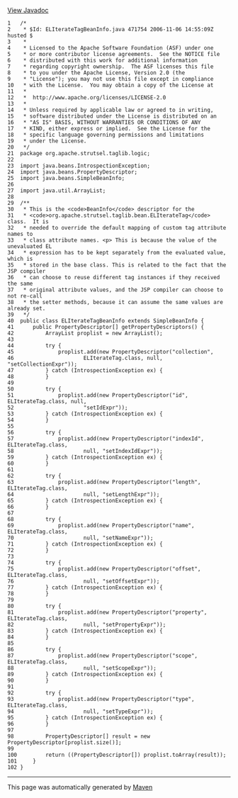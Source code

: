 [View Javadoc](../../../../../../apidocs/org/apache/strutsel/taglib/logic/ELIterateTagBeanInfo.html.md)


    1   /*
    2    * $Id: ELIterateTagBeanInfo.java 471754 2006-11-06 14:55:09Z husted $
    3    *
    4    * Licensed to the Apache Software Foundation (ASF) under one
    5    * or more contributor license agreements.  See the NOTICE file
    6    * distributed with this work for additional information
    7    * regarding copyright ownership.  The ASF licenses this file
    8    * to you under the Apache License, Version 2.0 (the
    9    * "License"); you may not use this file except in compliance
    10   * with the License.  You may obtain a copy of the License at
    11   *
    12   *  http://www.apache.org/licenses/LICENSE-2.0
    13   *
    14   * Unless required by applicable law or agreed to in writing,
    15   * software distributed under the License is distributed on an
    16   * "AS IS" BASIS, WITHOUT WARRANTIES OR CONDITIONS OF ANY
    17   * KIND, either express or implied.  See the License for the
    18   * specific language governing permissions and limitations
    19   * under the License.
    20   */
    21  package org.apache.strutsel.taglib.logic;
    22  
    23  import java.beans.IntrospectionException;
    24  import java.beans.PropertyDescriptor;
    25  import java.beans.SimpleBeanInfo;
    26  
    27  import java.util.ArrayList;
    28  
    29  /**
    30   * This is the <code>BeanInfo</code> descriptor for the
    31   * <code>org.apache.strutsel.taglib.bean.ELIterateTag</code> class.  It is
    32   * needed to override the default mapping of custom tag attribute names to
    33   * class attribute names. <p> This is because the value of the unevaluated EL
    34   * expression has to be kept separately from the evaluated value, which is
    35   * stored in the base class. This is related to the fact that the JSP compiler
    36   * can choose to reuse different tag instances if they received the same
    37   * original attribute values, and the JSP compiler can choose to not re-call
    38   * the setter methods, because it can assume the same values are already set.
    39   */
    40  public class ELIterateTagBeanInfo extends SimpleBeanInfo {
    41      public PropertyDescriptor[] getPropertyDescriptors() {
    42          ArrayList proplist = new ArrayList();
    43  
    44          try {
    45              proplist.add(new PropertyDescriptor("collection",
    46                      ELIterateTag.class, null, "setCollectionExpr"));
    47          } catch (IntrospectionException ex) {
    48          }
    49  
    50          try {
    51              proplist.add(new PropertyDescriptor("id", ELIterateTag.class, null,
    52                      "setIdExpr"));
    53          } catch (IntrospectionException ex) {
    54          }
    55  
    56          try {
    57              proplist.add(new PropertyDescriptor("indexId", ELIterateTag.class,
    58                      null, "setIndexIdExpr"));
    59          } catch (IntrospectionException ex) {
    60          }
    61  
    62          try {
    63              proplist.add(new PropertyDescriptor("length", ELIterateTag.class,
    64                      null, "setLengthExpr"));
    65          } catch (IntrospectionException ex) {
    66          }
    67  
    68          try {
    69              proplist.add(new PropertyDescriptor("name", ELIterateTag.class,
    70                      null, "setNameExpr"));
    71          } catch (IntrospectionException ex) {
    72          }
    73  
    74          try {
    75              proplist.add(new PropertyDescriptor("offset", ELIterateTag.class,
    76                      null, "setOffsetExpr"));
    77          } catch (IntrospectionException ex) {
    78          }
    79  
    80          try {
    81              proplist.add(new PropertyDescriptor("property", ELIterateTag.class,
    82                      null, "setPropertyExpr"));
    83          } catch (IntrospectionException ex) {
    84          }
    85  
    86          try {
    87              proplist.add(new PropertyDescriptor("scope", ELIterateTag.class,
    88                      null, "setScopeExpr"));
    89          } catch (IntrospectionException ex) {
    90          }
    91  
    92          try {
    93              proplist.add(new PropertyDescriptor("type", ELIterateTag.class,
    94                      null, "setTypeExpr"));
    95          } catch (IntrospectionException ex) {
    96          }
    97  
    98          PropertyDescriptor[] result = new PropertyDescriptor[proplist.size()];
    99  
    100         return ((PropertyDescriptor[]) proplist.toArray(result));
    101     }
    102 }

------------------------------------------------------------------------

This page was automatically generated by [Maven](http://maven.apache.org/)
